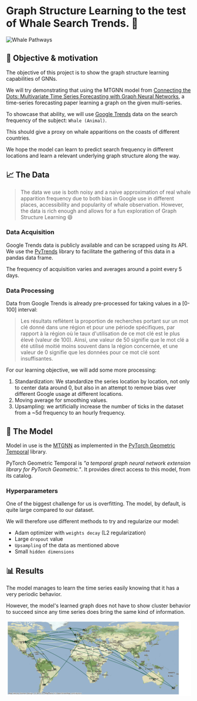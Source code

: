 # Graph Structure Learning to the test of Whale Search Trends. 🐋

![Whale Pathways](imgs/whales_highway.avif)

## 🎯 Objective & motivation

The objective of this project is to show the graph structure learning capabilities of GNNs.

We will try demonstrating that using the MTGNN model from [Connecting the Dots: Multivariate Time Series Forecasting with Graph Neural Networks](https://arxiv.org/abs/2005.11650), a time-series forecasting paper learning a graph on the given multi-series.

To showcase that ability, we will use [Google Trends](https://trends.google.com/trends/explore?date=today%205-y&q=%2Fg%2F121dcm9p) data on the search frequency of the subject: `Whale (Animal)`.

This should give a proxy on whale apparitions on the coasts of different countries.

We hope the model can learn to predict search frequency in different locations and learn a relevant underlying graph structure along the way.

## 📈 The Data

> The data we use is both noisy and a naive approximation of real whale apparition frequency due to both bias in Google use in different places, accessibility and popularity of whale observation. However, the data is rich enough and allows for a fun exploration of Graph Structure Learning 😄

### Data Acquisition

Google Trends data is publicly available and can be scrapped using its API. 
We use the [PyTrends](https://pypi.org/project/pytrends/) library to facilitate the gathering of this data in a pandas data frame.

The frequency of acquisition varies and averages around a point every 5 days.

### Data Processing

Data from Google Trends is already pre-processed for taking values in a [0-100] interval: 
> Les résultats reflètent la proportion de recherches portant sur un mot clé donné dans une région et pour une période spécifiques, par rapport à la région où le taux d'utilisation de ce mot clé est le plus élevé (valeur de 100). Ainsi, une valeur de 50 signifie que le mot clé a été utilisé moitié moins souvent dans la région concernée, et une valeur de 0 signifie que les données pour ce mot clé sont insuffisantes.

For our learning objective, we will add some more processing:

1. Standardization: We standardize the series location by location, not only to center data around 0, but also in an attempt to remove bias over different Google usage at different locations.
2. Moving average for smoothing values.
2. Upsampling: we artificially increase the number of ticks in the dataset from a ~5d frequency to an hourly frequency.

## 🤖 The Model

Model in use is the [MTGNN](https://pytorch-geometric-temporal.readthedocs.io/en/latest/modules/root.html#torch_geometric_temporal.nn.attention.mtgnn.MTGNN) as implemented in the [PyTorch Geometric Temporal](https://pytorch-geometric-temporal.readthedocs.io/en/latest/index.html) library.

PyTorch Geometric Temporal is *"a temporal graph neural network extension library for PyTorch Geometric."*. It provides direct access to this model, from its catalog.

### Hyperparameters

One of the biggest challenge for us is overfitting. The model, by default, is quite large compared to our dataset. 

We will therefore use different methods to try and regularize our model:
- Adam optimizer with `weights decay` (L2 regularization)
- Large `dropout` value
- `Upsampling` of the data as mentioned above
- Small `hidden dimensions`

## 📊 Results

The model manages to learn the time series easily knowing that it has a very periodic behavior.

However, the model's learned graph does not have to show cluster behavior to succeed since any time series does bring the same kind of information.

![Whale Pathways](imgs/mtgnn_graph.png)
